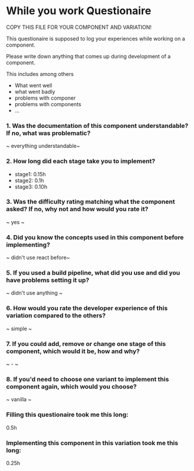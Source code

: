 # While you work Questionaire

COPY THIS FILE FOR YOUR COMPONENT AND VARIATION!

This questionaire is supposed to log your experiences while working on a component.

Please write down anything that comes up during development of a component.

This includes among others

- What went well
- what went badly
- problems with componer
- problems with components
- ...

### 1. Was the documentation of this component understandable? If no, what was problematic?

~ everything understandable~

### 2. How long did each stage take you to implement?

- stage1: 0.15h
- stage2: 0.1h
- stage3: 0.10h

### 3. Was the difficulty rating matching what the component asked? If no, why not and how would you rate it?

~ yes ~

### 4. Did you know the concepts used in this component before implementing?

~ didn't use react before~

### 5. If you used a build pipeline, what did you use and did you have problems setting it up?

~ didn't use anything ~

### 6. How would you rate the developer experience of this variation compared to the others?

~ simple ~

### 7. If you could add, remove or change one stage of this component, which would it be, how and why?

~ - ~

### 8. If you'd need to choose one variant to implement this component again, which would you choose?

~ vanilla ~


### Filling this questionaire took me this long:
0.5h

### Implementing this component in this variation took me this long:
0.25h